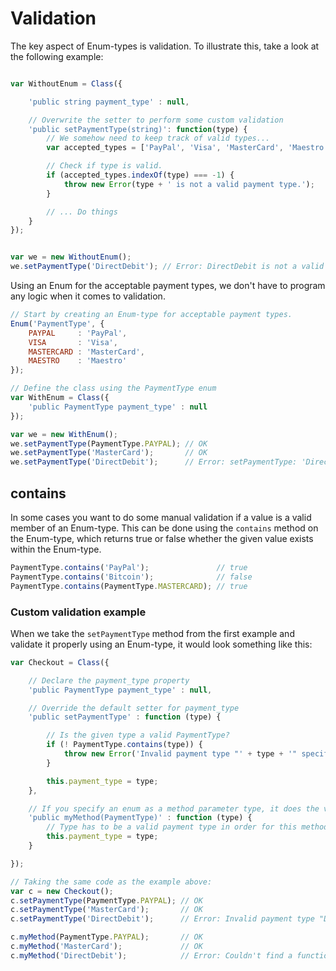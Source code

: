 # Validation

The key aspect of Enum-types is validation. To illustrate this, take a look at
the following example:

```javascript

var WithoutEnum = Class({

    'public string payment_type' : null,

    // Overwrite the setter to perform some custom validation
    'public setPaymentType(string)': function(type) {
        // We somehow need to keep track of valid types...
        var accepted_types = ['PayPal', 'Visa', 'MasterCard', 'Maestro'];

        // Check if type is valid.
        if (accepted_types.indexOf(type) === -1) {
            throw new Error(type + ' is not a valid payment type.');
        }

        // ... Do things
    }
});


var we = new WithoutEnum();
we.setPaymentType('DirectDebit'); // Error: DirectDebit is not a valid payment type.
```

Using an Enum for the acceptable payment types, we don't have to program any
logic when it comes to validation.

```javascript
// Start by creating an Enum-type for acceptable payment types.
Enum('PaymentType', {
    PAYPAL     : 'PayPal',
    VISA       : 'Visa',
    MASTERCARD : 'MasterCard',
    MAESTRO    : 'Maestro'
});

// Define the class using the PaymentType enum
var WithEnum = Class({
    'public PaymentType payment_type' : null
});

var we = new WithEnum();
we.setPaymentType(PaymentType.PAYPAL); // OK
we.setPaymentType('MasterCard');       // OK
we.setPaymentType('DirectDebit');      // Error: setPaymentType: 'DirectDebit' is not a member of enum PaymentType.
```

## contains

In some cases you want to do some manual validation if a value is a valid
member of an Enum-type. This can be done using the `contains` method on the
Enum-type, which returns true or false whether the given value exists within
the Enum-type.

```javascript
PaymentType.contains('PayPal');               // true
PaymentType.contains('Bitcoin');              // false
PaymentType.contains(PaymentType.MASTERCARD); // true
```

### Custom validation example

When we take the `setPaymentType` method from the first example and validate
it properly using an Enum-type, it would look something like this:

```javascript
var Checkout = Class({

    // Declare the payment_type property
    'public PaymentType payment_type' : null,

    // Override the default setter for payment_type
    'public setPaymentType' : function (type) {

        // Is the given type a valid PaymentType?
        if (! PaymentType.contains(type)) {
            throw new Error('Invalid payment type "' + type + '" specified.');
        }

        this.payment_type = type;
    },

    // If you specify an enum as a method parameter type, it does the validation for you
    'public myMethod(PaymentType)' : function (type) {
        // Type has to be a valid payment type in order for this method to have been called
        this.payment_type = type;
    }

});

// Taking the same code as the example above:
var c = new Checkout();
c.setPaymentType(PaymentType.PAYPAL); // OK
c.setPaymentType('MasterCard');       // OK
c.setPaymentType('DirectDebit');      // Error: Invalid payment type "DirectDebit" specified.

c.myMethod(PaymentType.PAYPAL);       // OK
c.myMethod('MasterCard');             // OK
c.myMethod('DirectDebit');            // Error: Couldn't find a function handler to match: myMethod(string).

```
